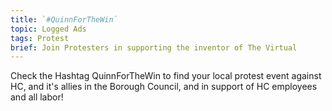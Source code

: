 ```yaml
---
title: `#QuinnForTheWin`
topic: Logged Ads
tags: Protest
brief: Join Protesters in supporting the inventor of The Virtual
---
```


Check the Hashtag QuinnForTheWin to find your local protest event against HC, and it's allies in the Borough Council, and in support of HC employees and all labor!